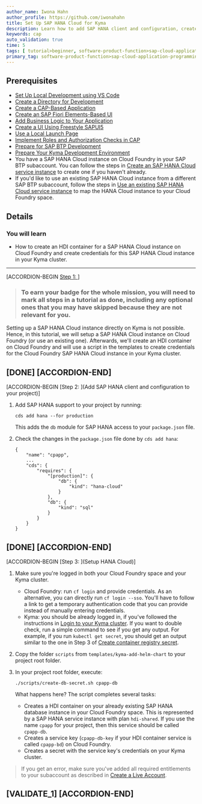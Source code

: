 ```yaml
---
author_name: Iwona Hahn
author_profile: https://github.com/iwonahahn
title: Set Up SAP HANA Cloud for Kyma
description: Learn how to add SAP HANA client and configuration, create an HDI container for a SAP HANA Cloud instance on Cloud Foundry, and create credentials for this SAP HANA Cloud instance in your Kyma cluster.
keywords: cap
auto_validation: true
time: 5
tags: [ tutorial>beginner, software-product-function>sap-cloud-application-programming-model, programming-tool>node-js, software-product>sap-business-technology-platform, software-product>sap-btp-kyma-runtime, software-product>sap-fiori]
primary_tag: software-product-function>sap-cloud-application-programming-model
---
```


## Prerequisites
 - [Set Up Local Development using VS Code](btp-app-set-up-local-development)
 - [Create a Directory for Development](btp-app-create-directory)
 - [Create a CAP-Based Application](btp-app-create-cap-application)
 - [Create an SAP Fiori Elements-Based UI](btp-app-create-ui-fiori-elements)
 - [Add Business Logic to Your Application](btp-app-cap-business-logic)
 - [Create a UI Using Freestyle SAPUI5](btp-app-create-ui-freestyle-sapui5)
 - [Use a Local Launch Page](btp-app-launchpage)
 - [Implement Roles and Authorization Checks in CAP](btp-app-cap-roles)
 - [Prepare for SAP BTP Development](btp-app-kyma-prepare-btp)
 - [Prepare Your Kyma Development Environment](btp-app-kyma-prepare-dev-environment)
 - You have a SAP HANA Cloud instance on Cloud Foundry in your SAP BTP subaccount. You can follow the steps in [Create an SAP HANA Cloud service instance](btp-app-hana-cloud-setup-#create-an-sap-hana-cloud-service-instance) to create one if you haven't already.
 - If you'd like to use an existing SAP HANA Cloud instance from a different SAP BTP subaccount, follow the steps in [Use an existing SAP HANA Cloud service instance](btp-app-#use-an-existing-sap-hana-cloud-service-instance) to map the HANA Cloud instance to your Cloud Foundry space.

## Details
### You will learn
 - How to create an HDI container for a SAP HANA Cloud instance on Cloud Foundry and create credentials for this SAP HANA Cloud instance in your Kyma cluster.


---

[ACCORDION-BEGIN [Step 1: ](Overview)]
> ### To earn your badge for the whole mission, you will need to mark all steps in a tutorial as done, including any optional ones that you may have skipped because they are not relevant for you.

Setting up a SAP HANA Cloud instance directly on Kyma is not possible. Hence, in this tutorial, we will setup a SAP HANA Cloud instance on Cloud Foundry (or use an existing one). Afterwards, we'll create an HDI container on Cloud Foundry and will use a script in the templates to create credentials for the Cloud Foundry SAP HANA Cloud instance in your Kyma cluster.

[DONE]
[ACCORDION-END]
---
[ACCORDION-BEGIN [Step 2: ](Add SAP HANA client and configuration to your project)]
1. Add SAP HANA support to your project by running:

    ```Shell/Bash
    cds add hana --for production
    ```

    This adds the `db` module for SAP HANA access to your `package.json` file.

2. Check the changes in the `package.json` file done by `cds add hana`:

    <!-- cpes-file package.json:$.cds -->
    ```JSON[4-15]
    {
        "name": "cpapp",
        ...
        "cds": {
            "requires": {
                "[production]": {
                    "db": {
                        "kind": "hana-cloud"
                    }
                },
                "db": {
                    "kind": "sql"
                }
            }
        }
    }
    ```

[DONE]
[ACCORDION-END]
---
[ACCORDION-BEGIN [Step 3: ](Setup HANA Cloud)]
1. Make sure you're logged in both your Cloud Foundry space and your Kyma cluster.

    - Cloud Foundry: run `cf login` and provide credentials. As an alternative, you can directly run `cf login --sso`. You'll have to follow a link to get a temporary authentication code that you can provide instead of manually entering credentials.
    - Kyma: you should be already logged in, if you've followed the instructions in [Login to your Kyma cluster](btp-app-#login-to-your-kyma-cluster). If you want to double check, run a simple command to see if you get any output. For example, if you run `kubectl get secret`, you should get an output similar to the one in Step 3 of [Create container registry secret](btp-app-#create-container-registry-secret).

2. Copy the folder `scripts` from `templates/kyma-add-helm-chart` to your project root folder.

3. In your project root folder, execute:

    ```
    ./scripts/create-db-secret.sh cpapp-db
    ```

    What happens here? The script completes several tasks:

    - Creates a HDI container on your already existing SAP HANA database instance in your Cloud Foundry space. This is represented by a SAP HANA service instance with plan `hdi-shared`. If you use the name `cpapp` for your project, then this service should be called `cpapp-db`.
    - Creates a service key (`cpapp-db-key` if your HDI container service is called `cpapp-bd`) on Cloud Foundry.
    - Creates a secret with the service key's credentials on your Kyma cluster.

> If you get an error, make sure you've added all required entitlements to your subaccount as described in [Create a Live Account](btp-app-#create-a-live-account).

[VALIDATE_1]
[ACCORDION-END]
---
